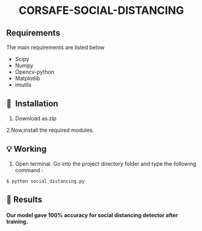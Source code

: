 <h1 align="center">CORSAFE-SOCIAL-DISTANCING</h1>

## Requirements
The main requirements are listed below

- Scipy
- Numpy 
- Opencv-python
- Matplotlib
- imutils

## 🚀&nbsp; Installation
1. Download as zip

 2.Now,install the required modules.

## :bulb: Working

1. Open terminal. Go into the project directory folder and type the following command :
```
$ python social_distancing.py
```
## :key: Results

#### Our model gave 100% accuracy for social distancing detector after training.
